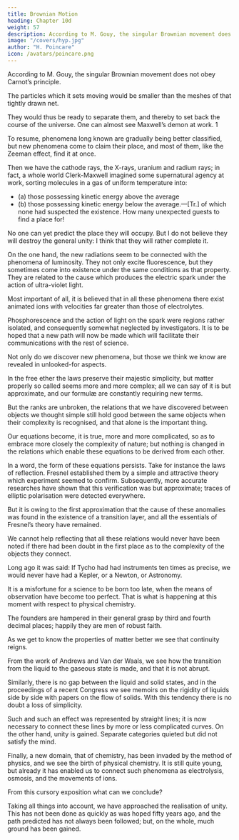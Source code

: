 ```yaml
---
title: Brownian Motion
heading: Chapter 10d
weight: 57
description: According to M. Gouy, the singular Brownian movement does not obey Carnot’s principle
image: "/covers/hyp.jpg"
author: "H. Poincare"
icon: /avatars/poincare.png
---
```


 

According to M. Gouy, the singular Brownian movement does not obey Carnot’s principle.

The particles which it sets moving would be smaller than the meshes of that tightly drawn net. 

They would thus be ready to separate them, and thereby to set back the course of the universe. One can almost see Maxwell’s demon at work. 1

To resume, phenomena long known are gradually being better classified, but new phenomena come to claim their place, and most of them, like the Zeeman effect, find it at once. 

Then we have the cathode rays, the X-rays, uranium and radium rays; in fact, a whole world Clerk-Maxwell imagined some supernatural agency at work, sorting molecules in a gas of uniform temperature into:

- (a) those possessing kinetic energy above the average
- (b) those possessing kinetic energy below the average.—[Tr.] of which none had suspected the existence. How many
unexpected guests to find a place for! 

No one can yet predict the place they will occupy. But I do not believe they will destroy the general unity: I think that they will rather complete it. 

On the one hand, the new radiations seem to be connected with the phenomena of luminosity. They not only excite fluorescence, but they sometimes come into existence under the same conditions as that property. They are related to the cause which produces the electric spark under the action of ultra-violet light. 

Most important of all, it is believed that in all these phenomena there exist animated ions with velocities far greater than those of electrolytes. 

Phosphorescence and the action of light on the spark were regions rather isolated, and consequently somewhat neglected by investigators. It is to be hoped that a new path will now be made which will facilitate their communications with the rest of science. 

Not only do we discover new phenomena, but those we think we know are revealed in unlooked-for aspects. 

In the free ether the laws preserve their majestic simplicity, but matter properly so called seems more and more complex; all we can say of it is but approximate, and our formulæ are constantly requiring new terms.

But the ranks are unbroken, the relations that we have discovered between objects we thought simple still hold good between the same objects when their complexity is recognised, and that alone is the important thing.

Our equations become, it is true, more and more complicated, so as to embrace more closely the complexity of nature; but nothing is changed in the relations which enable these equations to be derived from each other. 

In a word, the form of these equations persists. Take for instance the laws of reflection. Fresnel established them by a simple and attractive theory which experiment seemed to confirm. Subsequently, more accurate researches have shown that this verification was but approximate; traces of elliptic polarisation were detected everywhere. 

But it is owing to the first approximation that the cause of these anomalies was found in the existence of a transition layer, and all the essentials of Fresnel’s theory have remained.

We cannot help reflecting that all these relations would never have been noted if there had been doubt in the first
place as to the complexity of the objects they connect. 

Long ago it was said: If Tycho had had instruments ten times as precise, we would never have had a Kepler, or a Newton, or Astronomy. 

It is a misfortune for a science to be born too late, when the means of observation have become too perfect. That is what is happening at this moment with respect to physical chemistry.

The founders are hampered in their general grasp by third and fourth decimal places; happily they are men of robust faith. 

As we get to know the properties of matter better we see that continuity reigns. 

From the work of Andrews and Van der Waals, we see how the transition from the liquid to the gaseous state is made, and that it is not abrupt.

Similarly, there is no gap between the liquid and solid states, and in the proceedings of a recent Congress we see memoirs on the rigidity of liquids side by side with papers on the flow of solids. With this tendency there is no doubt a loss of simplicity. 

Such and such an effect was represented by straight lines; it is now necessary to connect these lines by more or less complicated curves. On the other hand, unity is gained. Separate categories quieted but did not satisfy the mind.

Finally, a new domain, that of chemistry, has been invaded by the method of physics, and we see the birth of physical chemistry. It is still quite young, but already it has enabled us to connect such phenomena as electrolysis, osmosis, and the movements of ions.

From this cursory exposition what can we conclude?

Taking all things into account, we have approached the realisation of unity. This has not been done as quickly as was hoped fifty years ago, and the path predicted has not always been followed; but, on the whole, much ground has been gained.
